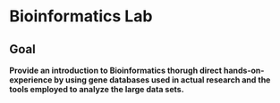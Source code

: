 # Bioinformatics Lab

## Goal

**Provide an introduction to Bioinformatics thorugh direct hands-on-experience by using gene databases used in actual research and the tools employed to analyze the large data sets.**
